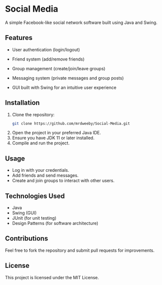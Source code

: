# Social Media

A simple Facebook-like social network software built using Java and Swing.

## Features

- User authentication (login/logout)

- Friend system (add/remove friends)

- Group management (create/join/leave groups)

- Messaging system (private messages and group posts)

- GUI built with Swing for an intuitive user experience

## Installation

1. Clone the repository:
   ```sh
   git clone https://github.com/mrdweeby/Social-Media.git
   ```
2. Open the project in your preferred Java IDE.
3. Ensure you have JDK 11 or later installed.
4. Compile and run the project.

## Usage

- Log in with your credentials.
- Add friends and send messages.
- Create and join groups to interact with other users.

## Technologies Used

- Java
- Swing (GUI)
- JUnit (for unit testing)
- Design Patterns (for software architecture)

## Contributions

Feel free to fork the repository and submit pull requests for improvements.

## License

This project is licensed under the MIT License.

